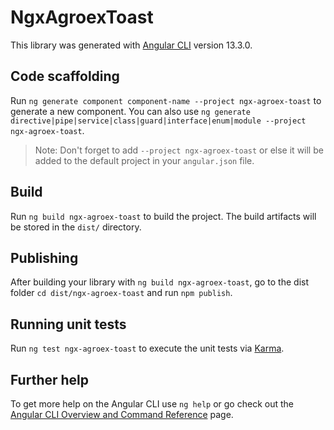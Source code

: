 # NgxAgroexToast

This library was generated with [Angular CLI](https://github.com/angular/angular-cli) version 13.3.0.

## Code scaffolding

Run `ng generate component component-name --project ngx-agroex-toast` to generate a new component. You can also use `ng generate directive|pipe|service|class|guard|interface|enum|module --project ngx-agroex-toast`.
> Note: Don't forget to add `--project ngx-agroex-toast` or else it will be added to the default project in your `angular.json` file. 

## Build

Run `ng build ngx-agroex-toast` to build the project. The build artifacts will be stored in the `dist/` directory.

## Publishing

After building your library with `ng build ngx-agroex-toast`, go to the dist folder `cd dist/ngx-agroex-toast` and run `npm publish`.

## Running unit tests

Run `ng test ngx-agroex-toast` to execute the unit tests via [Karma](https://karma-runner.github.io).

## Further help

To get more help on the Angular CLI use `ng help` or go check out the [Angular CLI Overview and Command Reference](https://angular.io/cli) page.
